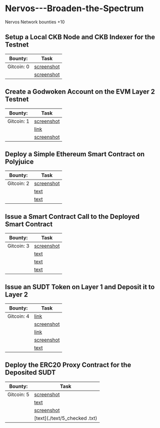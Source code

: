 # Nervos---Broaden-the-Spectrum
Nervos Network bounties +10

## Setup a Local CKB Node and CKB Indexer for the Testnet
| Bounty:  | Task  |
| ------------- | ------------- |
| Gitcoin: 0 |  [screenshot](./assets/0_nodes.png) |
| |  [screenshot](./assets/0_nodes.png)  |


## Create a Godwoken Account on the EVM Layer 2 Testnet
| Bounty:  | Task  |
| ------------- | ------------- |
| Gitcoin: 1 |  [screenshot](./assets/1_list.png) |
| |  [link](https://explorer.nervos.org/aggron/address/ckt1qyq0wzzvaqravgmpgpfr94jjg6ehhy3wl99s90n04t) |
| |  [screenshot](./assets/1_transaction.png) |


## Deploy a Simple Ethereum Smart Contract on Polyjuice
| Bounty:  | Task  |
| ------------- | ------------- |
| Gitcoin: 2 |  [screenshot](./assets/2_deployed.png) |
| |  [text](./text/hash.txt) |
| |  [text](./text/deployed.txt)|


## Issue a Smart Contract Call to the Deployed Smart Contract
| Bounty:  | Task  |
| ------------- | ------------- |
| Gitcoin: 3 |  [screenshot](./assets/3_call.png) |
| |  [text](./text/3_hash.txt) |
| |  [text](./text/3_call.txt) |
| |  [text](./text/3_abi.txt) |

## Issue an SUDT Token on Layer 1 and Deposit it to Layer 2
| Bounty:  | Task  |
| ------------- | ------------- |
| Gitcoin: 4 |  [link](https://explorer.nervos.org/aggron/address/ckt1qyq0wzzvaqravgmpgpfr94jjg6ehhy3wl99s90n04t) |
| |  [screenshot](./assets/4_sudt.png) |
| |  [link](https://explorer.nervos.org/aggron/transaction/0x278874f638f8d81d3537637fa0d118bc6ce232e64ef0487fab09328e7fed7996) |
| |  [screenshot](./assets/4_layer.png) |
| |  [text](./text/4_sudtid.txt) |


## Deploy the ERC20 Proxy Contract for the Deposited SUDT
| Bounty:  | Task  |
| ------------- | ------------- |
| Gitcoin: 5 |  [screenshot](./assets/5_proxy.png) |
| |  [text](./text/5_proxy.txt) |
| |  [screenshot](./assets/5_balance.png) |
| |  [text](./text/5_checked .txt) |

   
